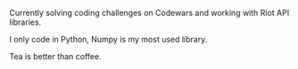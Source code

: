 Currently solving coding challenges on Codewars and working with Riot API libraries.

I only code in Python, Numpy is my most used library.

Tea is better than coffee.

